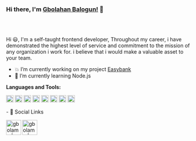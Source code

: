 ### Hi there, I'm [Gbolahan Balogun!](https://twitter.com/gbola_me) 👋



<br />
<br />

Hi :smiley:, I'm  a self-taught frontend developer, Throughout my career, i have demonstrated the highest level of service and commitment to the mission of any organization i work for.
i believe that i would make a valuable asset to your team.
- :collision: I’m currently working on my project [Easybank](https://gbolame-easy-bank.netlify.app)
- 🌱 I’m currently learning Node.js

**Languages and Tools:**  

<code><img height="20" src="https://github.com/gbolame/gbolame/blob/master/img/icons8-javascript-48.png"></code>
<code><img height="20" src="https://github.com/gbolame/gbolame/blob/master/img/icons8-sass-24.png"></code>
<code><img height="20" src="https://github.com/gbolame/gbolame/blob/master/img/icons8-html-5-24.png"></code>
<code><img height="20" src="https://github.com/gbolame/gbolame/blob/master/img/icons8-bootstrap.svg"></code>
<code><img height="20" src="https://github.com/gbolame/gbolame/blob/master/img/icons8-css3-24.png"></code>
<code><img height="20" src="https://github.com/gbolame/gbolame/blob/master/img/icons8-python.svg"></code>
<code><img height="20" src="https://github.com/gbolame/gbolame/blob/master/img/icons8-django.svg"></code>
<code><img height="20" src="https://github.com/gbolame/gbolame/blob/master/img/icons8-sql-26.png"></code>

<p>- 💬 Social Links </p>

<a href="https://twitter.com/gbola_me">
  <img align="left" alt="gbolame | Twitter" width="41px" src="https://github.com/gbolame/gbolame/blob/master/img/icons8-twitter-48.png" />
</a>
<a href="https://www.linkedin.com/in/gbolahan-balogun-a704b7167/">
  <img algin="left" alt="gbolame | Linkedin" width="41px" src="https://github.com/gbolame/gbolame/blob/master/img/icons8-linkedin-64.png"/>
</a>
